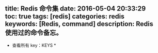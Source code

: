 title: Redis 命令集
date: 2016-05-04 20:33:29
toc: true
tags: [redis]
categories: redis
keywords: [Redis, command]
description: Redis 使用过的命令备忘。
---

* 查看所有 key：KEYS *

